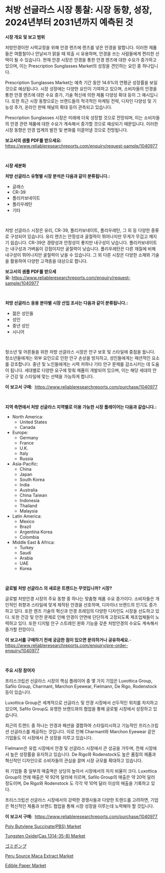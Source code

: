 <p><h1>처방 선글라스 시장 통찰: 시장 동향, 성장, 2024년부터 2031년까지 예측된 것</h1></p><p><strong>시장 개요 및 보고 범위</strong></p>
<p><p>처방안경이란 시력교정을 위해 안경 렌즈에 렌즈를 넣은 안경을 말합니다. 이러한 제품들은 여름철이나 안날씨가 맑을 때 외출 시 유용하며, 안경을 쓰는 사람들에게 편리한 선택이 될 수 있습니다. 현재 안경 시장은 안경을 통한 안경 렌즈에 대한 수요가 증가하고 있으며, 이는 Prescription Sunglasses Market의 성장을 견인하는 요인 중 하나입니다. </p><p>Prescription Sunglasses Market는 예측 기간 동안 14.6%의 연평균 성장률을 보일 것으로 예상됩니다. 시장 성장에는 다양한 요인이 기여하고 있으며, 소비자들의 안경을 통한 안경 렌즈에 대한 수요 증가, 기술 혁신에 의한 제품 다양성 확대 등이 그 예시입니다. 또한 최근 시장 동향으로는 브랜드들의 적극적인 마케팅 전략, 디자인 다양성 및 기능성 추가, 온라인 판매 채널의 확대 등이 관측되고 있습니다.</p><p>Prescription Sunglasses 시장은 미래에 더욱 성장할 것으로 전망되며, 이는 소비자들의 안경 관련 제품에 대한 수요가 계속해서 증가할 것으로 예상되기 때문입니다. 이러한 시장 동향은 안경 업계의 발전 및 변화를 이끌어낼 것으로 전망됩니다.</p></p>
<p><strong>보고서의 샘플 PDF를 받으세요:</strong> <a href="https://www.reliableresearchreports.com/enquiry/request-sample/1040977">https://www.reliableresearchreports.com/enquiry/request-sample/1040977</a></p>
<p>&nbsp;</p>
<p><strong>시장 세분화</strong></p>
<p><strong>처방 선글라스 유형별 시장 분석은 다음과 같이 분류됩니다.:</strong></p>
<p><ul><li>글래스</li><li>CR-39</li><li>폴리카보네이트</li><li>폴리우레탄</li><li>기타</li></ul></p>
<p>&nbsp;</p>
<p><p>처방 선글라스 시장은 유리, CR-39, 폴리카보네이트, 폴리우레탄, 그 외 등 다양한 종류로 구성되어 있습니다. 유리 렌즈는 안정성과 굴절력이 뛰어나지만 무게가 무겁고 깨지기 쉽습니다. CR-39은 경량성과 안정성이 좋지만 내구성이 낮습니다. 폴리카보네이트는 내구성과 가벼움이 강점이지만 굴절력이 낮습니다. 폴리우레탄은 다른 재질에 비해 내구성이 뛰어나지만 굴절력이 낮을 수 있습니다. 그 외 다른 시장은 다양한 소재와 기술을 활용하여 다양한 고객층을 대상으로 합니다.</p></p>
<p><strong>보고서의 샘플 PDF를 받으세요:</strong>&nbsp;<a href="https://www.reliableresearchreports.com/enquiry/request-sample/1040977">https://www.reliableresearchreports.com/enquiry/request-sample/1040977</a></p>
<p>&nbsp;</p>
<p><strong> 처방 선글라스 응용 분야별 시장 산업 조사는 다음과 같이 분류됩니다.:</strong></p>
<p><ul><li>젊은 성인들</li><li>성인</li><li>중년 성인</li><li>시니어</li></ul></p>
<p>&nbsp;</p>
<p><p>청소년 및 어른들을 위한 처방 선글라스 시장은 안구 보호 및 스타일에 중점을 둡니다. 청소년들에게는 외부 요인으로 인한 안구 손상을 방지하고, 성인들에게는 패션적인 요소를 강조합니다. 중년 및 노인들에게는 시력 저하나 기타 안구 문제를 감소시키는 데 도움이 됩니다. 세대별로 다양한 요구에 맞춰 제품이 개발되어 있으며, 이는 해당 세대의 안구 건강 및 스타일에 맞는 선택을 가능하게 합니다.</p></p>
<p><strong>이 보고서 구매:</strong>&nbsp; <a href="https://www.reliableresearchreports.com/purchase/1040977">https://www.reliableresearchreports.com/purchase/1040977</a></p>
<p>&nbsp;</p>
<p><strong>지역 측면에서 처방 선글라스 지역별로 이용 가능한 시장 플레이어는 다음과 같습니다.:</strong></p>
<p><ul>
    <li>
        North America:
        <ul>
            <li>United States</li>
            <li>Canada</li>
        </ul>
    </li>
    <li>
        Europe:
        <ul>
            <li>Germany</li>
            <li>France</li>
            <li>U.K.</li>
            <li>Italy</li>
            <li>Russia</li>
        </ul>
    </li>
    <li>
        Asia-Pacific:
        <ul>
            <li>China</li>
            <li>Japan</li>
            <li>South Korea</li>
            <li>India</li>
            <li>Australia</li>
            <li>China Taiwan</li>
            <li>Indonesia</li>
            <li>Thailand</li>
            <li>Malaysia</li>
        </ul>
    </li>
    <li>
        Latin America:
        <ul>
            <li>Mexico</li>
            <li>Brazil</li>
            <li>Argentina Korea</li>
            <li>Colombia</li>
        </ul>
    </li>
    <li>
        Middle East & Africa:
        <ul>
            <li>Turkey</li>
            <li>Saudi</li>
            <li>Arabia</li>
            <li>UAE</li>
            <li>Korea</li>
        </ul>
    </li>
    </ul></p>
<p>&nbsp;</p>
<p><strong>글로벌 처방 선글라스 의 새로운 트렌드는 무엇입니까? 시장?</strong></p>
<p><p>글로벌 처방안경 시장의 주요 동향 중 하나는 맞춤형 제품 수요 증가이다. 소비자들은 개인적인 취향과 스타일에 맞게 제작된 안경을 선호하며, 디자이너 브랜드의 인기도 증가하고 있다. 또한 렌즈 기술의 혁신과 안경 프레임의 다양한 디자인도 시장을 선도하고 있다. 또한 건강 및 안전 문제로 인해 안경이 안면에 단단하게 고정되도록 제조업체들이 노력하고 있다. 또한 디지털 안구 스트레인 완화 기능을 갖춘 처방안경의 수요도 계속해서 증가할 전망이다.</p></p>
<p><strong>이 보고서를 구매하기 전에 궁금한 점이 있으면 문의하거나 공유하세요.</strong>- <a href="https://www.reliableresearchreports.com/enquiry/pre-order-enquiry/1040977">https://www.reliableresearchreports.com/enquiry/pre-order-enquiry/1040977</a></p>
<p>&nbsp;</p>
<p><strong>주요 시장 참여자</strong></p>
<p><p>프리스크립션 선글라스 시장의 핵심 플레이어 중 몇 가지 기업은 Luxottica Group, Safilo Group, Charmant, Marchon Eyewear, Fielmann, De Rigo, Rodenstock 등이 있습니다. </p><p>Luxottica Group은 세계적으로 선글라스 및 안경 시장에서 선두적인 위치를 차지하고 있으며, Safilo Group도 유명한 브랜드와의 협업을 통해 글로벌 시장에서 성장하고 있습니다. </p><p>최근의 트렌드 중 하나는 안경과 패션을 결합하여 스타일리시하고 기능적인 프리스크립션 선글라스를 제공하는 것입니다. 이로 인해 Charmant와 Marchon Eyewear 같은 기업들도 이 시장에서 큰 성장을 이루고 있습니다. </p><p>Fielmann은 유럽 시장에서 안경 및 선글라스 시장에서 큰 성공을 거두며, 전체 시장에서 높은 성장률을 유지하고 있습니다. De Rigo와 Rodenstock도 높은 품질의 제품과 혁신적인 디자인으로 소비자들의 관심을 끌며 시장 규모를 확대하고 있습니다.</p><p>위 기업들 중 일부의 매출액은 상당히 높아서 시장에서의 차지 비율이 크다. Luxottica Group의 연례 매출은 약 92억 달러에 이르며, Safilo Group의 매출은 약 20억 달러 정도이며, De Rigo와 Rodenstock 도 각각 약 10억 달러 이상의 매출을 기록하고 있다.</p><p>프리스크립션 선글라스 시장에서의 강력한 경쟁사들과 다양한 트렌드를 고려하면, 기업은 혁신적인 제품과 브랜드 협업을 통해 시장 성장을 이루는데 노력해야 할 것입니다.</p></p>
<p><strong>이 보고서 구매:</strong>&nbsp;&nbsp;<a href="https://www.reliableresearchreports.com/purchase/1040977">https://www.reliableresearchreports.com/purchase/1040977</a></p>
<p><p><a href="https://github.com/johnbach50/Market-Research-Report-List-2/blob/main/poly-butylene-succinatepbs-market.md">Poly Butylene Succinate(PBS) Market</a></p><p><a href="https://github.com/lylyparadise/Market-Research-Report-List-2/blob/main/tungsten-oxidecas-1314-35-8-market.md">Tungsten Oxide(Cas 1314-35-8) Market</a></p><p><a href="https://github.com/joaejkdzgyljvo6/Market-Research-Report-List-1/blob/main/6233877589.md">ゴミポンプ</a></p><p><a href="https://issuu.com/reportprime-2/docs/peru-source-maca-extract-market-size-2030.pptx">Peru Source Maca Extract Market</a></p><p><a href="https://issuu.com/reportprime-2/docs/edible-paper-market-size-2030.pptx">Edible Paper Market</a></p></p>
